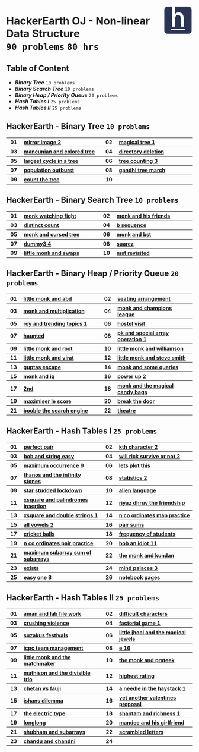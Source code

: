 <picture><img align="right" width="80" src="/logos/hackerearth.png"></img></picture>

# HackerEarth OJ - Non-linear Data Structure <br> `90 problems` `80 hrs`

## Table of Content

- ***Binary Tree*** `10 problems`
- ***Binary Search Tree*** `10 problems`
- ***Binary Heap / Priority Queue*** `20 problems`
- ***Hash Tables I*** `25 problems`
- ***Hash Tables II*** `25 problems`

## HackerEarth - Binary Tree `10 problems`

<table>
    <tbody>
        <tr>
<th align="center" width="50px">01</th><th align="left" width="550px"><a href="https://hackerearth.com/practice/data-structures/trees/binary-and-nary-trees/practice-problems/algorithm/mirror-image-2/">mirror image 2</a></th>
<th align="center" width="50px">02</th><th align="left" width="550px"><a href="https://hackerearth.com/practice/data-structures/trees/binary-and-nary-trees/practice-problems/algorithm/magical-tree-1-e7f8cabd/">magical tree 1</a></th>
        </tr>
        <tr>
<th align="center" width="50px">03</th><th align="left" width="550px"><a href="https://hackerearth.com/practice/data-structures/trees/binary-and-nary-trees/practice-problems/algorithm/mancunian-and-colored-tree/">mancunian and colored tree</a></th>
<th align="center" width="50px">04</th><th align="left" width="550px"><a href="https://hackerearth.com/practice/data-structures/trees/binary-and-nary-trees/practice-problems/algorithm/directory-deletion-71e793b8/">directory deletion</a></th>
        </tr>
        <tr>
<th align="center" width="50px">05</th><th align="left" width="550px"><a href="https://hackerearth.com/practice/data-structures/trees/binary-and-nary-trees/practice-problems/approximate/largest-cycle-in-a-tree-9113b3ab/">largest cycle in a tree</a></th>
<th align="center" width="50px">06</th><th align="left" width="550px"><a href="https://hackerearth.com/practice/data-structures/trees/binary-and-nary-trees/practice-problems/algorithm/tree-counting-3/">tree counting 3</a></th>
        </tr>
        <tr>
<th align="center" width="50px">07</th><th align="left" width="550px"><a href="https://hackerearth.com/practice/data-structures/trees/binary-and-nary-trees/practice-problems/algorithm/population-outburst-7db5d39a/">population outburst</a></th>
<th align="center" width="50px">08</th><th align="left" width="550px"><a href="https://hackerearth.com/practice/data-structures/trees/binary-and-nary-trees/practice-problems/algorithm/gandhi-tree-march/">gandhi tree march</a></th>
        </tr>
        <tr>
<th align="center" width="50px">09</th><th align="left" width="550px"><a href="https://hackerearth.com/practice/data-structures/trees/binary-and-nary-trees/practice-problems/algorithm/count-the-tree/">count the tree</a></th>
<th align="center" width="50px">10</th><th align="left" width="550px"><a href=""></a></th>
        </tr>
    </tbody>
</table>

## HackerEarth - Binary Search Tree `10 problems`

<table>
    <tbody>
        <tr>
<th align="center" width="50px">01</th><th align="left" width="550px"><a href="https://hackerearth.com/practice/data-structures/trees/binary-search-tree/practice-problems/algorithm/monk-watching-fight/">monk watching fight</a></th>
<th align="center" width="50px">02</th><th align="left" width="550px"><a href="https://hackerearth.com/practice/data-structures/trees/binary-search-tree/practice-problems/algorithm/monk-and-his-friends/">monk and his friends</a></th>
        </tr>
        <tr>
<th align="center" width="50px">03</th><th align="left" width="550px"><a href="https://hackerearth.com/practice/data-structures/trees/binary-search-tree/practice-problems/algorithm/distinct-count/">distinct count</a></th>
<th align="center" width="50px">04</th><th align="left" width="550px"><a href="https://hackerearth.com/practice/data-structures/trees/binary-search-tree/practice-problems/algorithm/b-sequence-f919fc86/">b sequence</a></th>
        </tr>
        <tr>
<th align="center" width="50px">05</th><th align="left" width="550px"><a href="https://hackerearth.com/practice/data-structures/trees/binary-search-tree/practice-problems/algorithm/monk-and-cursed-tree/">monk and cursed tree</a></th>
<th align="center" width="50px">06</th><th align="left" width="550px"><a href="https://hackerearth.com/practice/data-structures/trees/binary-search-tree/practice-problems/algorithm/monk-and-bst/">monk and bst</a></th>
        </tr>
        <tr>
<th align="center" width="50px">07</th><th align="left" width="550px"><a href="https://hackerearth.com/practice/data-structures/trees/binary-search-tree/practice-problems/algorithm/dummy3-4/">dummy3 4</a></th>
<th align="center" width="50px">08</th><th align="left" width="550px"><a href="https://hackerearth.com/practice/data-structures/trees/binary-search-tree/practice-problems/algorithm/suarez/">suarez</a></th>
        </tr>
        <tr>
<th align="center" width="50px">09</th><th align="left" width="550px"><a href="https://hackerearth.com/practice/data-structures/trees/binary-search-tree/practice-problems/algorithm/little-monk-and-swaps/">little monk and swaps</a></th>
<th align="center" width="50px">10</th><th align="left" width="550px"><a href="https://hackerearth.com/practice/data-structures/trees/binary-search-tree/practice-problems/algorithm/mst-revisited-3f9d614c/">mst revisited</a></th>
        </tr>
    </tbody>
</table>

## HackerEarth - Binary Heap / Priority Queue `20 problems`

<table>
    <tbody>
        <tr>
<th align="center" width="50px">01</th><th align="left" width="550px"><a href="https://hackerearth.com/practice/data-structures/trees/heapspriority-queues/practice-problems/algorithm/little-monk-and-abd/">little monk and abd</a></th>
<th align="center" width="50px">02</th><th align="left" width="550px"><a href="https://hackerearth.com/practice/data-structures/trees/heapspriority-queues/practice-problems/algorithm/seating-arrangement-6b8562ad/">seating arrangement</a></th>
        </tr>
        <tr>
<th align="center" width="50px">03</th><th align="left" width="550px"><a href="https://hackerearth.com/practice/data-structures/trees/heapspriority-queues/practice-problems/algorithm/monk-and-multiplication/">monk and multiplication</a></th>
<th align="center" width="50px">04</th><th align="left" width="550px"><a href="https://hackerearth.com/practice/data-structures/trees/heapspriority-queues/practice-problems/algorithm/monk-and-champions-league/">monk and champions league</a></th>
        </tr>
        <tr>
<th align="center" width="50px">05</th><th align="left" width="550px"><a href="https://hackerearth.com/practice/data-structures/trees/heapspriority-queues/practice-problems/algorithm/roy-and-trending-topics-1/">roy and trending topics 1</a></th>
<th align="center" width="50px">06</th><th align="left" width="550px"><a href="https://hackerearth.com/practice/data-structures/trees/heapspriority-queues/practice-problems/algorithm/hostel-visit/">hostel visit</a></th>
        </tr>
        <tr>
<th align="center" width="50px">07</th><th align="left" width="550px"><a href="https://hackerearth.com/practice/data-structures/trees/heapspriority-queues/practice-problems/algorithm/haunted/">haunted</a></th>
<th align="center" width="50px">08</th><th align="left" width="550px"><a href="https://hackerearth.com/practice/data-structures/trees/heapspriority-queues/practice-problems/algorithm/pk-and-special-array-operation-1-7bd52ad1/">pk and special array operation 1</a></th>
        </tr>
        <tr>
<th align="center" width="50px">09</th><th align="left" width="550px"><a href="https://hackerearth.com/practice/data-structures/trees/heapspriority-queues/practice-problems/approximate/little-monk-and-root/">little monk and root</a></th>
<th align="center" width="50px">10</th><th align="left" width="550px"><a href="https://hackerearth.com/practice/data-structures/trees/heapspriority-queues/practice-problems/algorithm/little-monk-and-williamson/">little monk and williamson</a></th>
        </tr>
        <tr>
<th align="center" width="50px">11</th><th align="left" width="550px"><a href="https://hackerearth.com/practice/data-structures/trees/heapspriority-queues/practice-problems/algorithm/little-monk-and-virat/">little monk and virat</a></th>
<th align="center" width="50px">12</th><th align="left" width="550px"><a href="https://hackerearth.com/practice/data-structures/trees/heapspriority-queues/practice-problems/algorithm/little-monk-and-steve-smith/">little monk and steve smith</a></th>
        </tr>
        <tr>
<th align="center" width="50px">13</th><th align="left" width="550px"><a href="https://hackerearth.com/practice/data-structures/trees/heapspriority-queues/practice-problems/algorithm/guptas-escape-b71099d5/">guptas escape</a></th>
<th align="center" width="50px">14</th><th align="left" width="550px"><a href="https://hackerearth.com/practice/data-structures/trees/heapspriority-queues/practice-problems/algorithm/monk-and-some-queries/">monk and some queries</a></th>
        </tr>
        <tr>
<th align="center" width="50px">15</th><th align="left" width="550px"><a href="https://hackerearth.com/practice/data-structures/trees/heapspriority-queues/practice-problems/algorithm/monk-and-iq/">monk and iq</a></th>
<th align="center" width="50px">16</th><th align="left" width="550px"><a href="https://hackerearth.com/practice/data-structures/trees/heapspriority-queues/practice-problems/algorithm/power-up-2/">power up 2</a></th>
        </tr>
        <tr>
<th align="center" width="50px">17</th><th align="left" width="550px"><a href="https://hackerearth.com/practice/data-structures/trees/heapspriority-queues/practice-problems/algorithm/2nd/">2nd</a></th>
<th align="center" width="50px">18</th><th align="left" width="550px"><a href="https://hackerearth.com/practice/data-structures/trees/heapspriority-queues/practice-problems/algorithm/monk-and-the-magical-candy-bags/">monk and the magical candy bags</a></th>
        </tr>
        <tr>
<th align="center" width="50px">19</th><th align="left" width="550px"><a href="https://hackerearth.com/practice/data-structures/trees/heapspriority-queues/practice-problems/algorithm/maximiser-le-score-64285dcd/">maximiser le score</a></th>
<th align="center" width="50px">20</th><th align="left" width="550px"><a href="https://hackerearth.com/practice/data-structures/trees/heapspriority-queues/practice-problems/algorithm/break-the-door/">break the door</a></th>
        </tr>
        <tr>
<th align="center" width="50px">21</th><th align="left" width="550px"><a href="https://hackerearth.com/practice/data-structures/trees/heapspriority-queues/practice-problems/algorithm/booble-the-search-engine/">booble the search engine</a></th>
<th align="center" width="50px">22</th><th align="left" width="550px"><a href="https://hackerearth.com/practice/data-structures/trees/heapspriority-queues/practice-problems/algorithm/theatre-830bdbff/">theatre</a></th>
        </tr>
    </tbody>
</table>

## HackerEarth - Hash Tables I `25 problems`

<table>
    <tbody>
        <tr>
<th align="center" width="50px">01</th><th align="left" width="550px"><a href="https://hackerearth.com/practice/data-structures/hash-tables/basics-of-hash-tables/practice-problems/algorithm/perfect-pair-df920e90/">perfect pair</a></th>
<th align="center" width="50px">02</th><th align="left" width="550px"><a href="https://hackerearth.com/practice/data-structures/hash-tables/basics-of-hash-tables/practice-problems/algorithm/kth-character-2/">kth character 2</a></th>
        </tr>
        <tr>
<th align="center" width="50px">03</th><th align="left" width="550px"><a href="https://hackerearth.com/practice/data-structures/hash-tables/basics-of-hash-tables/practice-problems/algorithm/bob-and-string-easy/">bob and string easy</a></th>
<th align="center" width="50px">04</th><th align="left" width="550px"><a href="https://hackerearth.com/practice/data-structures/hash-tables/basics-of-hash-tables/practice-problems/algorithm/will-rick-survive-or-not-2/">will rick survive or not 2</a></th>
        </tr>
        <tr>
<th align="center" width="50px">05</th><th align="left" width="550px"><a href="https://hackerearth.com/practice/data-structures/hash-tables/basics-of-hash-tables/practice-problems/algorithm/maximum-occurrence-9/">maximum occurrence 9</a></th>
<th align="center" width="50px">06</th><th align="left" width="550px"><a href="https://hackerearth.com/practice/data-structures/hash-tables/basics-of-hash-tables/practice-problems/algorithm/lets-plot-this-47a575ed/">lets plot this</a></th>
        </tr>
        <tr>
<th align="center" width="50px">07</th><th align="left" width="550px"><a href="https://hackerearth.com/practice/data-structures/hash-tables/basics-of-hash-tables/practice-problems/algorithm/thanos-and-the-infinity-stones/">thanos and the infinity stones</a></th>
<th align="center" width="50px">08</th><th align="left" width="550px"><a href="https://hackerearth.com/practice/data-structures/hash-tables/basics-of-hash-tables/practice-problems/algorithm/statistics-2/">statistics 2</a></th>
        </tr>
        <tr>
<th align="center" width="50px">09</th><th align="left" width="550px"><a href="https://hackerearth.com/practice/data-structures/hash-tables/basics-of-hash-tables/practice-problems/algorithm/star-studded-lockdown/">star studded lockdown</a></th>
<th align="center" width="50px">10</th><th align="left" width="550px"><a href="https://hackerearth.com/practice/data-structures/hash-tables/basics-of-hash-tables/practice-problems/algorithm/alien-language/">alien language</a></th>
        </tr>
        <tr>
<th align="center" width="50px">11</th><th align="left" width="550px"><a href="https://hackerearth.com/practice/data-structures/hash-tables/basics-of-hash-tables/practice-problems/algorithm/xsquare-and-palindromes-insertion/">xsquare and palindromes insertion</a></th>
<th align="center" width="50px">12</th><th align="left" width="550px"><a href="https://hackerearth.com/practice/data-structures/hash-tables/basics-of-hash-tables/practice-problems/algorithm/riyaz-dhruv-the-friendship/">riyaz dhruv the friendship</a></th>
        </tr>
        <tr>
<th align="center" width="50px">13</th><th align="left" width="550px"><a href="https://hackerearth.com/practice/data-structures/hash-tables/basics-of-hash-tables/practice-problems/algorithm/xsquare-and-double-strings-1/">xsquare and double strings 1</a></th>
<th align="center" width="50px">14</th><th align="left" width="550px"><a href="https://hackerearth.com/practice/data-structures/hash-tables/basics-of-hash-tables/practice-problems/algorithm/n-co-ordinates-map-practice/">n co ordinates map practice</a></th>
        </tr>
        <tr>
<th align="center" width="50px">15</th><th align="left" width="550px"><a href="https://hackerearth.com/practice/data-structures/hash-tables/basics-of-hash-tables/practice-problems/algorithm/all-vowels-2/">all vowels 2</a></th>
<th align="center" width="50px">16</th><th align="left" width="550px"><a href="https://hackerearth.com/practice/data-structures/hash-tables/basics-of-hash-tables/practice-problems/algorithm/pair-sums/">pair sums</a></th>
        </tr>
        <tr>
<th align="center" width="50px">17</th><th align="left" width="550px"><a href="https://hackerearth.com/practice/data-structures/hash-tables/basics-of-hash-tables/practice-problems/algorithm/cricket-balls/">cricket balls</a></th>
<th align="center" width="50px">18</th><th align="left" width="550px"><a href="https://hackerearth.com/practice/data-structures/hash-tables/basics-of-hash-tables/practice-problems/algorithm/frequency-of-students/">frequency of students</a></th>
        </tr>
        <tr>
<th align="center" width="50px">19</th><th align="left" width="550px"><a href="https://hackerearth.com/practice/data-structures/hash-tables/basics-of-hash-tables/practice-problems/algorithm/n-co-ordinates-pair-practice/">n co ordinates pair practice</a></th>
<th align="center" width="50px">20</th><th align="left" width="550px"><a href="https://hackerearth.com/practice/data-structures/hash-tables/basics-of-hash-tables/practice-problems/algorithm/bob-an-idiot-11/">bob an idiot 11</a></th>
        </tr>
        <tr>
<th align="center" width="50px">21</th><th align="left" width="550px"><a href="https://hackerearth.com/practice/data-structures/hash-tables/basics-of-hash-tables/practice-problems/algorithm/maximum-subarray-sum-of-subarrays-7f33aefa/">maximum subarray sum of subarrays</a></th>
<th align="center" width="50px">22</th><th align="left" width="550px"><a href="https://hackerearth.com/practice/data-structures/hash-tables/basics-of-hash-tables/practice-problems/algorithm/the-monk-and-kundan/">the monk and kundan</a></th>
        </tr>
        <tr>
<th align="center" width="50px">23</th><th align="left" width="550px"><a href="https://hackerearth.com/practice/data-structures/hash-tables/basics-of-hash-tables/practice-problems/algorithm/exists/">exists</a></th>
<th align="center" width="50px">24</th><th align="left" width="550px"><a href="https://hackerearth.com/practice/data-structures/hash-tables/basics-of-hash-tables/practice-problems/algorithm/mind-palaces-3/">mind palaces 3</a></th>
        </tr>
        <tr>
<th align="center" width="50px">25</th><th align="left" width="550px"><a href="https://hackerearth.com/practice/data-structures/hash-tables/basics-of-hash-tables/practice-problems/algorithm/easy-one-8/">easy one 8</a></th>
<th align="center" width="50px">26</th><th align="left" width="550px"><a href="https://hackerearth.com/practice/data-structures/hash-tables/basics-of-hash-tables/practice-problems/algorithm/notebook-pages-dbad75a5/">notebook pages</a></th>
        </tr>
    </tbody>
</table>

## HackerEarth - Hash Tables II `25 problems`

<table>
    <tbody>
        <tr>
<th align="center" width="50px">01</th><th align="left" width="550px"><a href="https://hackerearth.com/practice/data-structures/hash-tables/basics-of-hash-tables/practice-problems/algorithm/aman-and-lab-file-work-8cd1d24c/">aman and lab file work</a></th>
<th align="center" width="50px">02</th><th align="left" width="550px"><a href="https://hackerearth.com/practice/data-structures/hash-tables/basics-of-hash-tables/practice-problems/algorithm/difficult-characters/">difficult characters</a></th>
        </tr>
        <tr>
<th align="center" width="50px">03</th><th align="left" width="550px"><a href="https://hackerearth.com/practice/data-structures/hash-tables/basics-of-hash-tables/practice-problems/algorithm/crushing-violence/">crushing violence</a></th>
<th align="center" width="50px">04</th><th align="left" width="550px"><a href="https://hackerearth.com/practice/data-structures/hash-tables/basics-of-hash-tables/practice-problems/algorithm/factorial-game-1/">factorial game 1</a></th>
        </tr>
        <tr>
<th align="center" width="50px">05</th><th align="left" width="550px"><a href="https://hackerearth.com/practice/data-structures/hash-tables/basics-of-hash-tables/practice-problems/algorithm/suzakus-festivals-14dacd7c/">suzakus festivals</a></th>
<th align="center" width="50px">06</th><th align="left" width="550px"><a href="https://hackerearth.com/practice/data-structures/hash-tables/basics-of-hash-tables/practice-problems/algorithm/little-jhool-and-the-magical-jewels/">little jhool and the magical jewels</a></th>
        </tr>
        <tr>
<th align="center" width="50px">07</th><th align="left" width="550px"><a href="https://hackerearth.com/practice/data-structures/hash-tables/basics-of-hash-tables/practice-problems/algorithm/icpc-team-management/">icpc team management</a></th>
<th align="center" width="50px">08</th><th align="left" width="550px"><a href="https://hackerearth.com/practice/data-structures/hash-tables/basics-of-hash-tables/practice-problems/algorithm/e-16/">e 16</a></th>
        </tr>
        <tr>
<th align="center" width="50px">09</th><th align="left" width="550px"><a href="https://hackerearth.com/practice/data-structures/hash-tables/basics-of-hash-tables/practice-problems/algorithm/little-monk-and-the-matchmaker/">little monk and the matchmaker</a></th>
<th align="center" width="50px">10</th><th align="left" width="550px"><a href="https://hackerearth.com/practice/data-structures/hash-tables/basics-of-hash-tables/practice-problems/algorithm/the-monk-and-prateek/">the monk and prateek</a></th>
        </tr>
        <tr>
<th align="center" width="50px">11</th><th align="left" width="550px"><a href="https://hackerearth.com/practice/data-structures/hash-tables/basics-of-hash-tables/practice-problems/algorithm/mathison-and-the-divisible-trio-a0a169b0/">mathison and the divisible trio</a></th>
<th align="center" width="50px">12</th><th align="left" width="550px"><a href="https://hackerearth.com/practice/data-structures/hash-tables/basics-of-hash-tables/practice-problems/algorithm/highest-rating-f8ead57a/">highest rating</a></th>
        </tr>
        <tr>
<th align="center" width="50px">13</th><th align="left" width="550px"><a href="https://hackerearth.com/practice/data-structures/hash-tables/basics-of-hash-tables/practice-problems/algorithm/chetan-vs-fauji/">chetan vs fauji</a></th>
<th align="center" width="50px">14</th><th align="left" width="550px"><a href="https://hackerearth.com/practice/data-structures/hash-tables/basics-of-hash-tables/practice-problems/algorithm/a-needle-in-the-haystack-1/">a needle in the haystack 1</a></th>
        </tr>
        <tr>
<th align="center" width="50px">15</th><th align="left" width="550px"><a href="https://hackerearth.com/practice/data-structures/hash-tables/basics-of-hash-tables/practice-problems/algorithm/ishans-dilemma/">ishans dilemma</a></th>
<th align="center" width="50px">16</th><th align="left" width="550px"><a href="https://hackerearth.com/practice/data-structures/hash-tables/basics-of-hash-tables/practice-problems/algorithm/yet-another-valentines-proposal/">yet another valentines proposal</a></th>
        </tr>
        <tr>
<th align="center" width="50px">17</th><th align="left" width="550px"><a href="https://hackerearth.com/practice/data-structures/hash-tables/basics-of-hash-tables/practice-problems/algorithm/the-electric-type/">the electric type</a></th>
<th align="center" width="50px">18</th><th align="left" width="550px"><a href="https://hackerearth.com/practice/data-structures/hash-tables/basics-of-hash-tables/practice-problems/algorithm/shantam-and-richness-1/">shantam and richness 1</a></th>
        </tr>
        <tr>
<th align="center" width="50px">19</th><th align="left" width="550px"><a href="https://hackerearth.com/practice/data-structures/hash-tables/basics-of-hash-tables/practice-problems/algorithm/longlong/">longlong</a></th>
<th align="center" width="50px">20</th><th align="left" width="550px"><a href="https://hackerearth.com/practice/data-structures/hash-tables/basics-of-hash-tables/practice-problems/algorithm/mandee-and-his-girlfriend-9a96aabd/">mandee and his girlfriend</a></th>
        </tr>
        <tr>
<th align="center" width="50px">21</th><th align="left" width="550px"><a href="https://hackerearth.com/practice/data-structures/hash-tables/basics-of-hash-tables/practice-problems/algorithm/shubham-and-subarrays-325b1e73/">shubham and subarrays</a></th>
<th align="center" width="50px">22</th><th align="left" width="550px"><a href="https://hackerearth.com/practice/data-structures/hash-tables/basics-of-hash-tables/practice-problems/algorithm/scrambled-letters-00e18912-6cb9f33c/">scrambled letters</a></th>
        </tr>
        <tr>
<th align="center" width="50px">23</th><th align="left" width="550px"><a href="https://hackerearth.com/practice/data-structures/hash-tables/basics-of-hash-tables/practice-problems/algorithm/chandu-and-chandni/">chandu and chandni</a></th>
<th align="center" width="50px">24</th><th align="left" width="550px"><a href=""></a></th>
        </tr>
    </tbody>
</table>
